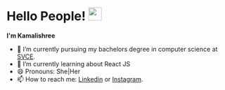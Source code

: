 # Hello People! <img src="https://raw.githubusercontent.com/MartinHeinz/MartinHeinz/master/wave.gif" width="30px">  
**I'm Kamalishree**

- 🔭 I’m currently pursuing my bachelors degree in computer science at [SVCE](https://www.svce.ac.in/).
- 🌱 I’m currently learning about React JS
- 😄 Pronouns: She|Her
- 📫 How to reach me: [Linkedin](https://www.linkedin.com/in/kamalishree-annadurai/) or [Instagram](https://www.instagram.com/kamali_2k_kiddo).
<!--- 👯 I’m looking to collaborate on ...-->
<!--- 🤔 I’m looking for help with ...-->
<!--- 💬 Ask me about ...-->
<!--- 📫 How to reach me: ...-->
<!--- ⚡ Fun fact: ...-->
